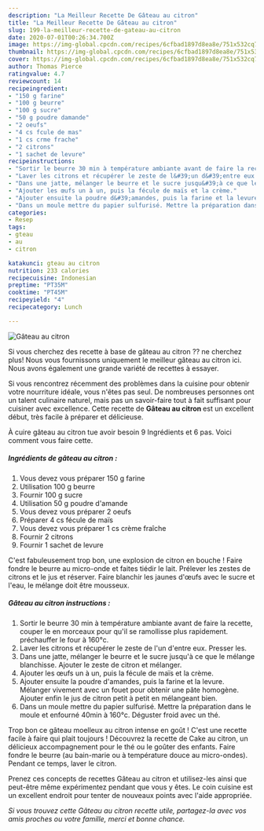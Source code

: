 ```yaml
---
description: "La Meilleur Recette De Gâteau au citron"
title: "La Meilleur Recette De Gâteau au citron"
slug: 199-la-meilleur-recette-de-gateau-au-citron
date: 2020-07-01T00:26:34.700Z
image: https://img-global.cpcdn.com/recipes/6cfbad1897d8ea8e/751x532cq70/gateau-au-citron-photo-principale-de-la-recette.jpg
thumbnail: https://img-global.cpcdn.com/recipes/6cfbad1897d8ea8e/751x532cq70/gateau-au-citron-photo-principale-de-la-recette.jpg
cover: https://img-global.cpcdn.com/recipes/6cfbad1897d8ea8e/751x532cq70/gateau-au-citron-photo-principale-de-la-recette.jpg
author: Thomas Pierce
ratingvalue: 4.7
reviewcount: 14
recipeingredient:
- "150 g farine"
- "100 g beurre"
- "100 g sucre"
- "50 g poudre damande"
- "2 oeufs"
- "4 cs fcule de mas"
- "1 cs crme frache"
- "2 citrons"
- "1 sachet de levure"
recipeinstructions:
- "Sortir le beurre 30 min à température ambiante avant de faire la recette, couper le en morceaux pour qu&#39;il se ramollisse plus rapidement. préchauffer le four à 160°c."
- "Laver les citrons et récupérer le zeste de l&#39;un d&#39;entre eux. Presser les."
- "Dans une jatte, mélanger le beurre et le sucre jusqu&#39;à ce que le mélange blanchisse. Ajouter le zeste de citron et mélanger."
- "Ajouter les œufs un à un, puis la fécule de maïs et la crème."
- "Ajouter ensuite la poudre d&#39;amandes, puis la farine et la levure. Mélanger vivement avec un fouet pour obtenir une pâte homogène. Ajouter enfin le jus de citron petit à petit en mélangeant bien."
- "Dans un moule mettre du papier sulfurisé. Mettre la préparation dans le moule et enfourné 40min à 160°c. Déguster froid avec un thé."
categories:
- Resep
tags:
- gteau
- au
- citron

katakunci: gteau au citron 
nutrition: 233 calories
recipecuisine: Indonesian
preptime: "PT35M"
cooktime: "PT45M"
recipeyield: "4"
recipecategory: Lunch

---
```



![Gâteau au citron](https://img-global.cpcdn.com/recipes/6cfbad1897d8ea8e/751x532cq70/gateau-au-citron-photo-principale-de-la-recette.jpg)

Si vous cherchez des recette à base de gâteau au citron ?? ne cherchez plus! Nous vous fournissons uniquement le meilleur gâteau au citron ici. Nous avons également une grande variété de recettes à essayer.

Si vous rencontrez récemment des problèmes dans la cuisine pour obtenir votre nourriture idéale, vous n'êtes pas seul. De nombreuses personnes ont un talent culinaire naturel, mais pas un savoir-faire tout à fait suffisant pour cuisiner avec excellence. Cette recette de <strong> Gâteau au citron </strong> est un excellent début, très facile à préparer et délicieuse.

<!--inarticleads1-->

À cuire gâteau au citron tue avoir besoin 9 Ingrédients et 6 pas. Voici comment vous faire cette.

##### Ingrédients de gâteau au citron :

1. Vous devez vous préparer 150 g farine
1. Utilisation 100 g beurre
1. Fournir 100 g sucre
1. Utilisation 50 g poudre d&#39;amande
1. Vous devez vous préparer 2 oeufs
1. Préparer 4 cs fécule de maïs
1. Vous devez vous préparer 1 cs crème fraîche
1. Fournir 2 citrons
1. Fournir 1 sachet de levure


C&#39;est fabuleusement trop bon, une explosion de citron en bouche ! Faire fondre le beurre au micro-onde et faites tiédir le lait. Prélever les zestes de citrons et le jus et réserver. Faire blanchir les jaunes d&#39;œufs avec le sucre et l&#39;eau, le mélange doit être mousseux. 

<!--inarticleads2-->

##### Gâteau au citron instructions :

1. Sortir le beurre 30 min à température ambiante avant de faire la recette, couper le en morceaux pour qu&#39;il se ramollisse plus rapidement. préchauffer le four à 160°c.
1. Laver les citrons et récupérer le zeste de l&#39;un d&#39;entre eux. Presser les.
1. Dans une jatte, mélanger le beurre et le sucre jusqu&#39;à ce que le mélange blanchisse. Ajouter le zeste de citron et mélanger.
1. Ajouter les œufs un à un, puis la fécule de maïs et la crème.
1. Ajouter ensuite la poudre d&#39;amandes, puis la farine et la levure. Mélanger vivement avec un fouet pour obtenir une pâte homogène. Ajouter enfin le jus de citron petit à petit en mélangeant bien.
1. Dans un moule mettre du papier sulfurisé. Mettre la préparation dans le moule et enfourné 40min à 160°c. Déguster froid avec un thé.


Trop bon ce gâteau moelleux au citron intense en goût ! C&#39;est une recette facile à faire qui plait toujours ! Découvrez la recette de Cake au citron, un délicieux accompagnement pour le thé ou le goûter des enfants. Faire fondre le beurre (au bain-marie ou à température douce au micro-ondes). Pendant ce temps, laver le citron. 

<!--inarticleads1-->

<p>
Prenez ces concepts de recettes Gâteau au citron et utilisez-les ainsi que peut-être même expérimentez pendant que vous y êtes. Le coin cuisine est un excellent endroit pour tenter de nouveaux points avec l'aide appropriée.
</p>

<p>
<i>Si vous trouvez cette Gâteau au citron recette utile, partagez-la avec vos amis proches ou votre famille, merci et bonne chance.</i>
</p>
